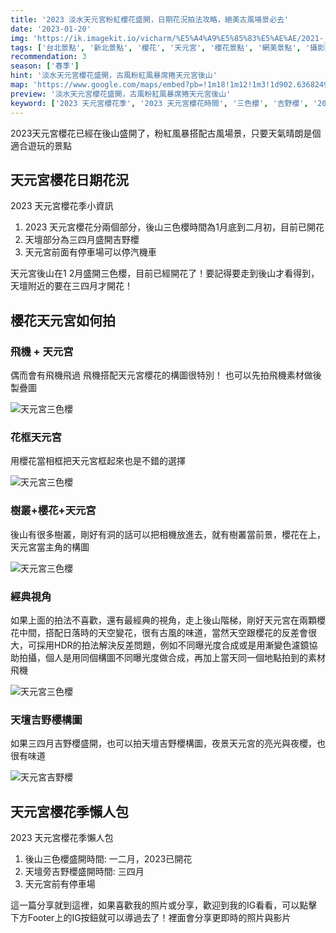 ```yaml
---
title: '2023 淡水天元宮粉紅櫻花盛開，日期花況拍法攻略，絕美古風場景必去'
date: '2023-01-20'
img: 'https://ik.imagekit.io/vicharm/%E5%A4%A9%E5%85%83%E5%AE%AE/2021-_50901419522_o_qaXAKrSy_.jpg?ik-sdk-version=javascript-1.4.3&updatedAt=1674972266526'
tags: ['台北景點', '新北景點', '櫻花', '天元宮', '櫻花景點', '網美景點', '攝影點分享']
recommendation: 3
season: ['春季']
hint: '淡水天元宮櫻花盛開，古風粉紅風暴席捲天元宮後山' 
map: 'https://www.google.com/maps/embed?pb=!1m18!1m12!1m3!1d902.6368249292207!2d121.4883341073402!3d25.18475929725885!2m3!1f0!2f0!3f0!3m2!1i1024!2i768!4f13.1!3m3!1m2!1s0x3442b151aea764d9%3A0xbfcdf2f0ad23ec76!2z54Sh5qW16IGa5YWD5LiJ6IGW5q6_!5e0!3m2!1szh-TW!2stw!4v1674971809354!5m2!1szh-TW!2stw'
preview: '淡水天元宮櫻花盛開，古風粉紅風暴席捲天元宮後山'
keyword: ['2023 天元宮櫻花季', '2023 天元宮櫻花時間', '三色櫻', '吉野櫻', '2023 天元宮花況 日期']
---
```


2023天元宮櫻花已經在後山盛開了，粉紅風暴搭配古風場景，只要天氣晴朗是個適合遊玩的景點

## 天元宮櫻花日期花況
2023 天元宮櫻花季小資訊
1. 2023 天元宮櫻花分兩個部分，後山三色櫻時間為1月底到二月初，目前已開花
2. 天壇部分為三四月盛開吉野櫻
3. 天元宮前面有停車場可以停汽機車


天元宮後山在1 2月盛開三色櫻，目前已經開花了！要記得要走到後山才看得到，天壇附近的要在三四月才開花！

## 櫻花天元宮如何拍

### 飛機 + 天元宮
偶而會有飛機飛過
飛機搭配天元宮櫻花的構圖很特別！
也可以先拍飛機素材做後製疊圖

![天元宮三色櫻](https://ik.imagekit.io/vicharm/%E5%A4%A9%E5%85%83%E5%AE%AE/2021-_50901299951_o_wSXHJFzm7.jpg?ik-sdk-version=javascript-1.4.3&updatedAt=1674972266156&tr=h-1024)

### 花框天元宮
用櫻花當相框把天元宮框起來也是不錯的選擇

![天元宮三色櫻](https://ik.imagekit.io/vicharm/%E5%A4%A9%E5%85%83%E5%AE%AE/2021-_50901299956_o_8wyjhB8hW.jpg?ik-sdk-version=javascript-1.4.3&updatedAt=1674972266220&tr=h-1024)

### 樹叢+櫻花+天元宮
後山有很多樹叢，剛好有洞的話可以把相機放進去，就有樹叢當前景，櫻花在上，天元宮當主角的構圖

![天元宮三色櫻](https://ik.imagekit.io/vicharm/%E5%A4%A9%E5%85%83%E5%AE%AE/2021-_50900589813_o_wHVLKOLiJ.jpg?ik-sdk-version=javascript-1.4.3&updatedAt=1674972266224&tr=h-1024)

### 經典視角
如果上面的拍法不喜歡，還有最經典的視角，走上後山階梯，剛好天元宮在兩顆櫻花中間，搭配日落時的天空變花，很有古風的味道，當然天空跟櫻花的反差會很大，可採用HDR的拍法解決反差問題，例如不同曝光度合成或是用漸變色濾鏡協助拍攝，個人是用同個構圖不同曝光度做合成，再加上當天同一個地點拍到的素材飛機

![天元宮三色櫻](https://ik.imagekit.io/vicharm/%E5%A4%A9%E5%85%83%E5%AE%AE/2021-_50901419522_o_qaXAKrSy_.jpg?ik-sdk-version=javascript-1.4.3&updatedAt=1674972266526&tr=h-1024)

### 天壇吉野櫻構圖
如果三四月吉野櫻盛開，也可以拍天壇吉野櫻構圖，夜景天元宮的亮光與夜櫻，也很有味道

![天元宮吉野櫻](https://ik.imagekit.io/vicharm/%E5%A4%A9%E5%85%83%E5%AE%AE/_DSC9160-HDR_EltPvEsqZ.jpg?ik-sdk-version=javascript-1.4.3&updatedAt=1674972266260&tr=h-1024)

## 天元宮櫻花季懶人包

2023 天元宮櫻花季懶人包
1. 後山三色櫻盛開時間: 一二月，2023已開花
2. 天壇旁吉野櫻盛開時間: 三四月
3. 天元宮前有停車場

這一篇分享就到這裡，如果喜歡我的照片或分享，歡迎到我的IG看看，可以點擊下方Footer上的IG按鈕就可以導過去了！裡面會分享更即時的照片與影片
